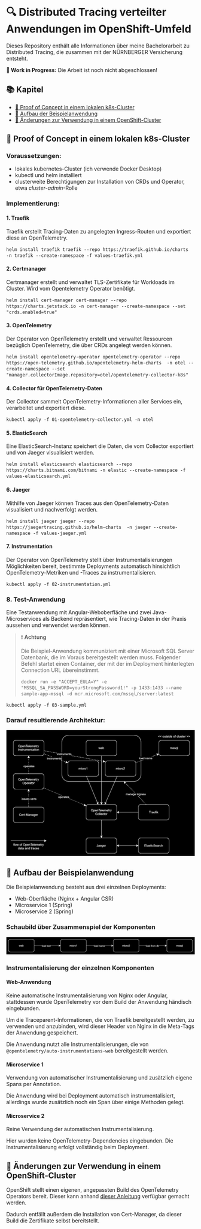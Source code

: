 # 🔍 Distributed Tracing verteilter Anwendungen im OpenShift-Umfeld

Dieses Repository enthält alle Informationen über meine Bachelorarbeit zu Distributed Tracing, die zusammen mit der
NÜRNBERGER Versicherung entsteht.

**🚧 Work in Progress:** Die Arbeit ist noch nicht abgeschlossen!

## 📚 Kapitel

* [🧪 Proof of Concept in einem lokalen k8s-Cluster](#-proof-of-concept-in-einem-lokalen-k8s-cluster)
* [🎪 Aufbau der Beispielanwendung](#-aufbau-der-beispielanwendung)
* [🐧 Änderungen zur Verwendung in einem OpenShift-Cluster](#-änderungen-zur-verwendung-in-einem-openshift-cluster)

## 🧪 Proof of Concept in einem lokalen k8s-Cluster

### Voraussetzungen:

- lokales kubernetes-Cluster (ich verwende Docker Desktop)
- kubectl und helm installiert
- clusterweite Berechtigungen zur Installation von CRDs und Operator, etwa *cluster-admin*-Rolle

### Implementierung:

#### 1. Traefik

Traefik erstellt Tracing-Daten zu angelegten Ingress-Routen und exportiert diese an OpenTelemetry.

```shell
helm install traefik traefik --repo https://traefik.github.io/charts  -n traefik --create-namespace -f values-traefik.yml
```

#### 2. Certmanager

Certmanager erstellt und verwaltet TLS-Zertifikate für Workloads im Cluster. Wird vom Opentelemetry Operator benötigt.

```shell
helm install cert-manager cert-manager --repo https://charts.jetstack.io -n cert-manager --create-namespace --set "crds.enabled=true"
```

#### 3. OpenTelemetry

Der Operator von OpenTelemetry erstellt und verwaltet Ressourcen bezüglich OpenTelemetry, die über CRDs angelegt werden
können.

```shell
helm install opentelemetry-operator opentelemetry-operator --repo https://open-telemetry.github.io/opentelemetry-helm-charts  -n otel --create-namespace --set "manager.collectorImage.repository=otel/opentelemetry-collector-k8s"
```

#### 4. Collector für OpenTelemetry-Daten

Der Collector sammelt OpenTelemetry-Informationen aller Services ein, verarbeitet und exportiert diese.

```shell
kubectl apply -f 01-opentelemetry-collector.yml -n otel
```

#### 5. ElasticSearch

Eine ElasticSearch-Instanz speichert die Daten, die vom Collector exportiert und von Jaeger visualisiert werden.

```shell
helm install elasticsearch elasticsearch --repo https://charts.bitnami.com/bitnami -n elastic --create-namespace -f values-elasticsearch.yml
```

#### 6. Jaeger

Mithilfe von Jaeger können Traces aus den OpenTelemetry-Daten visualisiert und nachverfolgt werden.

```shell
helm install jaeger jaeger --repo https://jaegertracing.github.io/helm-charts  -n jaeger --create-namespace -f values-jaeger.yml
```

#### 7. Instrumentation

Der Operator von OpenTelemetry stellt über Instrumentalisierungen Möglichkeiten bereit, bestimmte Deployments
automatisch hinsichtlich OpenTelemetry-Metriken und -Traces zu instrumentalisieren.

```shell
kubectl apply -f 02-instrumentation.yml
```

### 8. Test-Anwendung

Eine Testanwendung mit Angular-Weboberfläche und zwei Java-Microservices als Backend repräsentiert, wie Tracing-Daten in
der Praxis aussehen und verwendet werden können.

> ❗ **Achtung**
>
> Die Beispiel-Anwendung kommuniziert mit einer Microsoft SQL Server Datenbank, die im Voraus bereitgestellt werden
> muss.
> Folgender Befehl startet einen Container, der mit der im Deployment hinterlegten Connection URL übereinstimmt.
> ```shell
> docker run -e "ACCEPT_EULA=Y" -e "MSSQL_SA_PASSWORD=yourStrongPassword1!" -p 1433:1433 --name sample-app-mssql -d mcr.microsoft.com/mssql/server:latest
> ```

```shell
kubectl apply -f 03-sample.yml
```

### Darauf resultierende Architektur:

![Diagramm der lokalen Architektur](docs/local-architecture.drawio.svg)

## 🎪 Aufbau der Beispielanwendung

Die Beispielanwendung besteht aus drei einzelnen Deployments:

- Web-Oberfläche (Nginx + Angular CSR)
- Microservice 1 (Spring)
- Microservice 2 (Spring)

### Schaubild über Zusammenspiel der Komponenten

![Diagramm der Anwendung](docs/sample-app.drawio.svg)

### Instrumentalisierung der einzelnen Komponenten

#### Web-Anwendung

Keine automatische Instrumentalisierung von Nginx oder Angular, stattdessen wurde OpenTelemetry vor dem Build der
Anwendung händisch eingebunden.

Um die Traceparent-Informationen, die von Traefik bereitgestellt werden, zu verwenden und anzubinden, wird dieser Header
von Nginx in die Meta-Tags der Anwendung gespeichert.

Die Anwendung nutzt alle Instrumentalisierungen, die von `@opentelemetry/auto-instrumentations-web` bereitgestellt
werden.

#### Microservice 1

Verwendung von automatischer Instrumentalisierung und zusätzlich eigene Spans per Annotation.

Die Anwendung wird bei Deployment automatisch instrumentalisiert, allerdings wurde zusätzlich noch ein Span über einige
Methoden gelegt.

#### Microservice 2

Reine Verwendung der automatischen Instrumentalisierung.

Hier wurden keine OpenTelemetry-Dependencies eingebunden. Die Instrumentalisierung erfolgt vollständig beim Deployment.

## 🐧 Änderungen zur Verwendung in einem OpenShift-Cluster

OpenShift stellt einen eigenen, angepassten Build des OpenTelemetry Operators bereit. Dieser kann
anhand [dieser Anleitung](https://docs.openshift.com/container-platform/4.12/observability/otel/otel-installing.html)
verfügbar gemacht werden.

Dadurch entfällt außerdem die Installation von Cert-Manager, da dieser Build die Zertifikate selbst bereitstellt.
